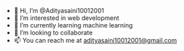 - 👋 Hi, I’m @Adityasaini10012001
- 👀 I’m interested in web development
- 🌱 I’m currently learning machine learning
- 💞️ I’m looking to collaborate 
- 📫 You can reach me at adityasaini10012001@gmail.com

<!---
Adityasaini10012001/Adityasaini10012001 is a ✨ special ✨ repository because its `README.md` (this file) appears on your GitHub profile.
You can click the Preview link to take a look at your changes.
--->
